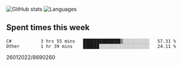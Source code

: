 ![GitHub stats](https://github-readme-stats.vercel.app/api?username=emipa606&theme=github_dark&show_icons=true) 
![Languages](https://github-readme-stats.vercel.app/api/top-langs/?username=emipa606&theme=github_dark&layout=compact)

## Spent times this week
<!--START_SECTION:waka-->

```text
C#           3 hrs 55 mins   ██████████████▒░░░░░░░░░░   57.31 %
Other        1 hr 39 mins    ██████░░░░░░░░░░░░░░░░░░░   24.11 %
```

<!--END_SECTION:waka-->


26012022/8690260
